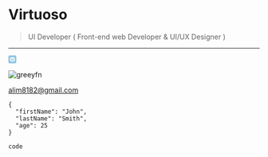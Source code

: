 # Virtuoso 
> UI Developer ( Front-end web Developer & UI/UX Designer )
***

<svg width="16" height="16" viewBox="0 0 16 16" fill="none" xmlns="http://www.w3.org/2000/svg">
<path d="M13.333 0H2.667C1.2 0 0 1.2 0 2.667V13.333C0 14.8 1.2 16 2.667 16H13.333C14.801 16 16 14.8 16 13.333V2.667C16 1.2 14.801 0 13.333 0ZM4 4H12C12.2102 4 12.2715 4.24838 12.1347 4.40797L10.0505 6.8391C8.97263 8.09645 7.02737 8.09645 5.94946 6.8391L3.86539 4.40807C3.72799 4.2478 3.7889 4 4 4ZM3 11V5C3 4.97734 3.02828 4.96766 3.04302 4.98486L5.1456 7.43811C5.59048 7.95719 5.56073 8.73127 5.07733 9.21467L3.21857 11.0734C3.13614 11.1559 3 11.1166 3 11ZM12 12H4C3.8842 12 3.84464 11.8634 3.92652 11.7815L5.85009 9.85791C6.24815 9.45985 6.90083 9.48486 7.26726 9.91223C7.65298 10.3621 8.34902 10.3621 8.73474 9.91223C9.10117 9.48486 9.75385 9.45985 10.1519 9.85791L12.0754 11.7814C12.1579 11.8639 12.1186 12 12.002 12H12ZM13 11C13 11.1158 12.8634 11.1554 12.7815 11.0735L10.9227 9.21467C10.4393 8.73127 10.4095 7.95719 10.8544 7.43811L12.957 4.98486C12.9717 4.96766 13 4.97734 13 5V11Z" fill="#90C6E4"/>
</svg>

<p align="left"> <img src="https://komarev.com/ghpvc/?username=greeyfn&label=Profile%20views&color=0e75b6&style=flat" alt="greeyfn" /> </p>

<alim8182@gmail.com>




```
{
  "firstName": "John",
  "lastName": "Smith",
  "age": 25
}
```
`code`
<!--
**muhammadali-mu/muhammadali-mu** is a ✨ _special_ ✨ repository because its `README.md` (this file) appears on your GitHub profile.

Here are some ideas to get you started:

- 🔭 I’m currently working on ...
- 🌱 I’m currently learning ...
- 👯 I’m looking to collaborate on ...
- 🤔 I’m looking for help with ...
- 💬 Ask me about ...
- 📫 How to reach me: <alim8182@gmail.com>
- 😄 Pronouns: ...
- ⚡ Fun fact: ...
-->


[^1]: This is the footnote.
